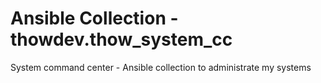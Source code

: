 # Ansible Collection - thowdev.thow_system_cc

System command center - Ansible collection to administrate my systems
